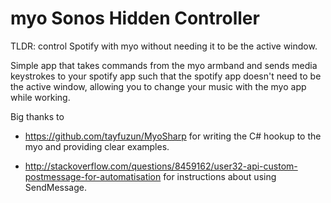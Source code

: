 myo Sonos Hidden Controller
===

TLDR: control Spotify with myo without needing it to be the active window.

Simple app that takes commands from the myo armband and sends media keystrokes to your spotify app such that the 
spotify app doesn't need to be the active window, allowing you to change your music with the myo app while working.

Big thanks to
- https://github.com/tayfuzun/MyoSharp
for writing the C# hookup to the myo and providing clear examples.

- http://stackoverflow.com/questions/8459162/user32-api-custom-postmessage-for-automatisation
for instructions about using SendMessage.
